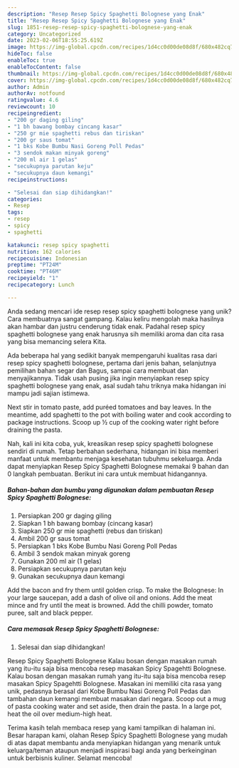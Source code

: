 ```yaml
---
description: "Resep Resep Spicy Spaghetti Bolognese yang Enak"
title: "Resep Resep Spicy Spaghetti Bolognese yang Enak"
slug: 1851-resep-resep-spicy-spaghetti-bolognese-yang-enak
category: Uncategorized
date: 2023-02-06T18:55:25.619Z
image: https://img-global.cpcdn.com/recipes/1d4cc0d00de08d8f/680x482cq70/resep-spicy-spaghetti-bolognese-foto-resep-utama.jpg
hideToc: false
enableToc: true
enableTocContent: false
thumbnail: https://img-global.cpcdn.com/recipes/1d4cc0d00de08d8f/680x482cq70/resep-spicy-spaghetti-bolognese-foto-resep-utama.jpg
cover: https://img-global.cpcdn.com/recipes/1d4cc0d00de08d8f/680x482cq70/resep-spicy-spaghetti-bolognese-foto-resep-utama.jpg
author: Admin
authorAv: notfound
ratingvalue: 4.6
reviewcount: 10
recipeingredient:
- "200 gr daging giling"
- "1 bh bawang bombay cincang kasar"
- "250 gr mie spaghetti rebus dan tiriskan"
- "200 gr saus tomat"
- "1 bks Kobe Bumbu Nasi Goreng Poll Pedas"
- "3 sendok makan minyak goreng"
- "200 ml air 1 gelas"
- "secukupnya parutan keju"
- "secukupnya daun kemangi"
recipeinstructions:

- "Selesai dan siap dihidangkan!"
categories:
- Resep
tags:
- resep
- spicy
- spaghetti

katakunci: resep spicy spaghetti 
nutrition: 162 calories
recipecuisine: Indonesian
preptime: "PT24M"
cooktime: "PT46M"
recipeyield: "1"
recipecategory: Lunch

---
```





Anda sedang mencari ide resep resep spicy spaghetti bolognese yang unik? Cara membuatnya sangat gampang. Kalau keliru mengolah maka hasilnya akan hambar dan justru cenderung tidak enak. Padahal resep spicy spaghetti bolognese yang enak harusnya sih memiliki aroma dan cita rasa yang bisa memancing selera Kita.





Ada beberapa hal yang sedikit banyak mempengaruhi kualitas rasa dari resep spicy spaghetti bolognese, pertama dari jenis bahan, selanjutnya pemilihan bahan segar dan Bagus, sampai cara membuat dan menyajikannya. Tidak usah pusing jika ingin menyiapkan resep spicy spaghetti bolognese yang enak,      asal sudah tahu triknya maka hidangan ini mampu jadi sajian istimewa.














Next stir in tomato paste, add puréed tomatoes and bay leaves. In the meantime, add spaghetti to the pot with boiling water and cook according to package instructions. Scoop up ½ cup of the cooking water right before draining the pasta.






Nah, kali ini kita coba, yuk, kreasikan resep spicy spaghetti bolognese sendiri di rumah. Tetap berbahan sederhana, hidangan ini bisa memberi manfaat untuk membantu menjaga kesehatan tubuhmu sekeluarga. Anda dapat menyiapkan Resep Spicy Spaghetti Bolognese memakai 9 bahan dan 0 langkah pembuatan. Berikut ini cara untuk membuat hidangannya.

<!--inarticleads1-->

##### Bahan-bahan dan bumbu yang digunakan dalam pembuatan Resep Spicy Spaghetti Bolognese:

1. Persiapkan 200 gr daging giling
1. Siapkan 1 bh bawang bombay (cincang kasar)
1. Siapkan 250 gr mie spaghetti (rebus dan tiriskan)
1. Ambil 200 gr saus tomat
1. Persiapkan 1 bks Kobe Bumbu Nasi Goreng Poll Pedas
1. Ambil 3 sendok makan minyak goreng
1. Gunakan 200 ml air (1 gelas)
1. Persiapkan secukupnya parutan keju
1. Gunakan secukupnya daun kemangi


Add the bacon and fry them until golden crisp. To make the Bolognese: In your large saucepan, add a dash of olive oil and onions. Add the meat mince and fry until the meat is browned. Add the chilli powder, tomato puree, salt and black pepper. 

<!--inarticleads2-->

##### Cara memasak Resep Spicy Spaghetti Bolognese:


1. Selesai dan siap dihidangkan!

Resep Spicy Spaghetti Bolognese Kalau bosan dengan masakan rumah yang itu-itu saja bisa mencoba resep masakan Spicy Spagehtti Bolognese. Kalau bosan dengan masakan rumah yang itu-itu saja bisa mencoba resep masakan Spicy Spagehtti Bolognese. Masakan ini memiliki cita rasa yang unik, pedasnya berasal dari Kobe Bumbu Nasi Goreng Poll Pedas dan tambahan daun kemangi membuat masakan dari negara. Scoop out a mug of pasta cooking water and set aside, then drain the pasta. In a large pot, heat the oil over medium-high heat. 

Terima kasih telah membaca resep yang kami tampilkan di halaman ini. Besar harapan kami, olahan Resep Spicy Spaghetti Bolognese yang mudah di atas dapat membantu anda menyiapkan hidangan yang menarik untuk keluarga/teman ataupun menjadi inspirasi bagi anda yang berkeinginan untuk berbisnis kuliner. Selamat mencoba!
